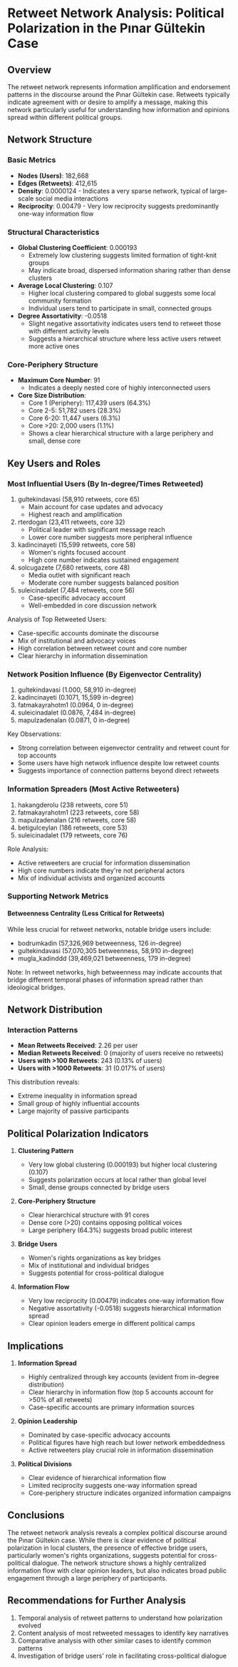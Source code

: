# Retweet Network Analysis: Political Polarization in the Pınar Gültekin Case

## Overview

The retweet network represents information amplification and endorsement patterns in the discourse around the Pınar Gültekin case. Retweets typically indicate agreement with or desire to amplify a message, making this network particularly useful for understanding how information and opinions spread within different political groups.

## Network Structure

### Basic Metrics
- **Nodes (Users)**: 182,668
- **Edges (Retweets)**: 412,615
- **Density**: 0.0000124 - Indicates a very sparse network, typical of large-scale social media interactions
- **Reciprocity**: 0.00479 - Very low reciprocity suggests predominantly one-way information flow

### Structural Characteristics
- **Global Clustering Coefficient**: 0.000193
  - Extremely low clustering suggests limited formation of tight-knit groups
  - May indicate broad, dispersed information sharing rather than dense clusters
- **Average Local Clustering**: 0.107
  - Higher local clustering compared to global suggests some local community formation
  - Individual users tend to participate in small, connected groups
- **Degree Assortativity**: -0.0518
  - Slight negative assortativity indicates users tend to retweet those with different activity levels
  - Suggests a hierarchical structure where less active users retweet more active ones

### Core-Periphery Structure
- **Maximum Core Number**: 91
  - Indicates a deeply nested core of highly interconnected users
- **Core Size Distribution**:
  - Core 1 (Periphery): 117,439 users (64.3%)
  - Core 2-5: 51,782 users (28.3%)
  - Core 6-20: 11,447 users (6.3%)
  - Core >20: 2,000 users (1.1%)
  - Shows a clear hierarchical structure with a large periphery and small, dense core

## Key Users and Roles

### Most Influential Users (By In-degree/Times Retweeted)
1. gultekindavasi (58,910 retweets, core 65)
   - Main account for case updates and advocacy
   - Highest reach and amplification
2. rterdogan (23,411 retweets, core 32)
   - Political leader with significant message reach
   - Lower core number suggests more peripheral influence
3. kadincinayeti (15,599 retweets, core 58)
   - Women's rights focused account
   - High core number indicates sustained engagement
4. solcugazete (7,680 retweets, core 48)
   - Media outlet with significant reach
   - Moderate core number suggests balanced position
5. suleicinadalet (7,484 retweets, core 56)
   - Case-specific advocacy account
   - Well-embedded in core discussion network

Analysis of Top Retweeted Users:
- Case-specific accounts dominate the discourse
- Mix of institutional and advocacy voices
- High correlation between retweet count and core number
- Clear hierarchy in information dissemination

### Network Position Influence (By Eigenvector Centrality)
1. gultekindavasi (1.000, 58,910 in-degree)
2. kadincinayeti (0.1071, 15,599 in-degree)
3. fatmakayrahotm1 (0.0964, 0 in-degree)
4. suleicinadalet (0.0876, 7,484 in-degree)
5. mapulzadenalan (0.0871, 0 in-degree)

Key Observations:
- Strong correlation between eigenvector centrality and retweet count for top accounts
- Some users have high network influence despite low retweet counts
- Suggests importance of connection patterns beyond direct retweets

### Information Spreaders (Most Active Retweeters)
1. hakangderolu (238 retweets, core 51)
2. fatmakayrahotm1 (223 retweets, core 58)
3. mapulzadenalan (216 retweets, core 58)
4. betigulceylan (186 retweets, core 53)
5. suleicinadalet (179 retweets, core 76)

Role Analysis:
- Active retweeters are crucial for information dissemination
- High core numbers indicate they're not peripheral actors
- Mix of individual activists and organized accounts

### Supporting Network Metrics

#### Betweenness Centrality (Less Critical for Retweets)
While less crucial for retweet networks, notable bridge users include:
- bodrumkadin (57,326,969 betweenness, 126 in-degree)
- gultekindavasi (57,070,305 betweenness, 58,910 in-degree)
- mugla_kadinddd (39,469,021 betweenness, 179 in-degree)

Note: In retweet networks, high betweenness may indicate accounts that bridge different temporal phases of information spread rather than ideological bridges.

## Network Distribution

### Interaction Patterns
- **Mean Retweets Received**: 2.26 per user
- **Median Retweets Received**: 0 (majority of users receive no retweets)
- **Users with >100 Retweets**: 243 (0.13% of users)
- **Users with >1000 Retweets**: 31 (0.017% of users)

This distribution reveals:
- Extreme inequality in information spread
- Small group of highly influential accounts
- Large majority of passive participants

## Political Polarization Indicators

1. **Clustering Pattern**
   - Very low global clustering (0.000193) but higher local clustering (0.107)
   - Suggests polarization occurs at local rather than global level
   - Small, dense groups connected by bridge users

2. **Core-Periphery Structure**
   - Clear hierarchical structure with 91 cores
   - Dense core (>20) contains opposing political voices
   - Large periphery (64.3%) suggests broad public interest

3. **Bridge Users**
   - Women's rights organizations as key bridges
   - Mix of institutional and individual bridges
   - Suggests potential for cross-political dialogue

4. **Information Flow**
   - Very low reciprocity (0.00479) indicates one-way information flow
   - Negative assortativity (-0.0518) suggests hierarchical information spread
   - Clear opinion leaders emerge in different political camps

## Implications

1. **Information Spread**
   - Highly centralized through key accounts (evident from in-degree distribution)
   - Clear hierarchy in information flow (top 5 accounts account for >50% of all retweets)
   - Case-specific accounts are primary information sources

2. **Opinion Leadership**
   - Dominated by case-specific advocacy accounts
   - Political figures have high reach but lower network embeddedness
   - Active retweeters play crucial role in information dissemination

3. **Political Divisions**
   - Clear evidence of hierarchical information flow
   - Limited reciprocity suggests one-way information spread
   - Core-periphery structure indicates organized information campaigns

## Conclusions

The retweet network analysis reveals a complex political discourse around the Pınar Gültekin case. While there is clear evidence of political polarization in local clusters, the presence of effective bridge users, particularly women's rights organizations, suggests potential for cross-political dialogue. The network structure shows a highly centralized information flow with clear opinion leaders, but also indicates broad public engagement through a large periphery of participants.

## Recommendations for Further Analysis

1. Temporal analysis of retweet patterns to understand how polarization evolved
2. Content analysis of most retweeted messages to identify key narratives
3. Comparative analysis with other similar cases to identify common patterns
4. Investigation of bridge users' role in facilitating cross-political dialogue 